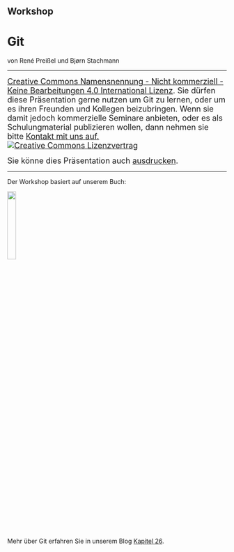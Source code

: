 ## Workshop

# Git

von René Preißel und Bjørn Stachmann


---

<font size="4">
  <a rel="license" href="http://creativecommons.org/licenses/by-nc-nd/4.0/">Creative Commons Namensnennung - Nicht kommerziell - Keine Bearbeitungen 4.0 International Lizenz</a>.
  Sie dürfen diese Präsentation gerne nutzen um Git zu lernen, oder um es ihren Freunden und Kollegen beizubringen.
  Wenn sie damit jedoch kommerzielle Seminare anbieten, oder es als Schulungmaterial publizieren wollen,
  dann nehmen sie bitte <a href="mailto:git@etosqaure.de">Kontakt mit uns auf.</a>
  <br/>
  <a rel="license" href="http://creativecommons.org/licenses/by-nc-nd/4.0/"><img   alt="Creative Commons Lizenzvertrag" style="border-width:0" src="workshop-git-intro/cc-by-nc-nd.png" /></a>
</font>
<p/>
<font size="4">
  Sie könne dies Präsentation auch  <a href="?print-pdf">ausdrucken</a>.
</font>


---

Der Workshop basiert auf unserem Buch:

<img src="workshop-git-intro/git-buch.jpg" width="20%"/>

Mehr über Git erfahren Sie in unserem Blog
[Kapitel 26](http://kapitel26.github.io).

